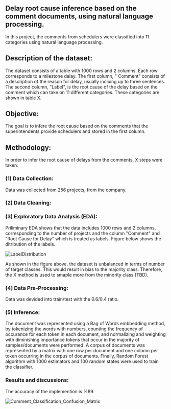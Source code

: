 ## Delay root cause inference based on the comment documents, using natural language processing. 

In this project, the comments from schedulers were classified into 11 categories using natural language processing.

## Description of the dataset:
The dataset consists of a table with 1000 rows and 2 columns. Each row corresponds to a milestone delay. 
The first column, " Comment" consists of a description of the reason for delay, usually incluing up to three 
sentences. The second column, "Label", is the root cause of the delay based on the comment which can take 
on 11 different categories. These categories are shown in table X. 

## Objective:
The goal is to infere the root cause based on the comments that the superintendents provide schedulers and
stored in the first column. 

## Methodology:
In order to infer the root cause of delays from the comments, X steps were taken: 
### (1) Data Collection:
Data was collected from 256 projects, from the company. 
### (2) Data Cleaning:

### (3) Exploratory Data Analysis (EDA):
Priliminary EDA shows that the data includes 1000 rows and 2 columns, corresponding to the number of projects and the column "Comment" and "Root Cause for Delay" which is treated as labels. Figure below shows the ditribution of the labels. 

![LabelDistribution](https://user-images.githubusercontent.com/55706949/186999007-bf799541-2fef-4cc7-ab29-bb151212daca.png)

As shown in the figure above, the dataset is unbalanced in terms of number of target classes. This would result in bias to the majority class. Therefore, the X method is used to smaple more from the minority class (TBD). 

### (4) Data Pre-Processing:
 Data was devided into train/test with the 0.6/0.4 ratio. 
### (5) Inference:
 The document was represented using a Bag of Words embbedding method, by tokenizing the words with numbers, counting the frequency of occurance for each token in each document, and normalizing and weighting with diminishing importance tokens that occur in the majority of samples/documents were performed. A corpus of documents was represented by a matrix with one row per document and one column per token occurring in the corpus of documents. Finally, Random Forest algorithm with 1000 estimators and 100 random states were used to train the classifier. 



### Results and discussions:
The accuracy of the implemention is %89. 


 ![Comment_Classification_Confusion_Matrix](https://user-images.githubusercontent.com/55706949/186998256-09feca58-8472-4c7e-9e55-1d2277e988e5.png)

 










